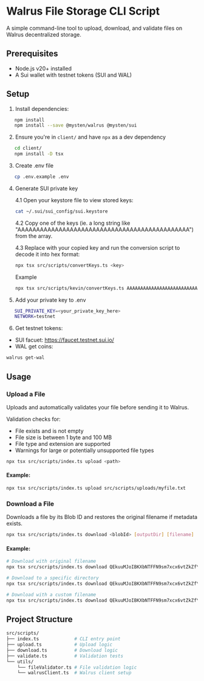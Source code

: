 # Walrus File Storage CLI Script

A simple command-line tool to upload, download, and validate files on Walrus decentralized storage.

## Prerequisites

- Node.js v20+ installed
- A Sui wallet with testnet tokens (SUI and WAL)

## Setup

1. Install dependencies:
```bash
   npm install
   npm install --save @mysten/walrus @mysten/sui
```

2. Ensure you're in `client/` and have `npx` as a dev dependency 
```bash
   cd client/
   npm install -D tsx
```

3. Create .env file
```bash
   cp .env.example .env
```

4. Generate SUI private key

    4.1 Open your keystore file to view stored keys:
    ```bash
    cat ~/.sui/sui_config/sui.keystore
    ```

    4.2 Copy one of the keys (ie. a long string like "AAAAAAAAAAAAAAAAAAAAAAAAAAAAAAAAAAAAAAAAAAAAAA") from the array.

    4.3 Replace <key> with your copied key and run the conversion script to decode it into hex format: 
    ```bash
    npx tsx src/scripts/convertKeys.ts <key>
    ```
    Example
     ```bash
    npx tsx src/scripts/kevin/convertKeys.ts AAAAAAAAAAAAAAAAAAAAAAAAAAAAAAAAAAAAAAAAAAAAAA
    ```

5. Add your private key to .env
```bash
   SUI_PRIVATE_KEY=<your_private_key_here>
   NETWORK=testnet
```

6. Get testnet tokens:

- SUI facuet: https://faucet.testnet.sui.io/
- WAL get coins: 
```bash
walrus get-wal
```

## Usage

### Upload a File
Uploads and automatically validates your file before sending it to Walrus.

Validation checks for: 
- File exists and is not empty
- File size is between 1 byte and 100 MB
- File type and extension are supported
- Warnings for large or potentially unsupported file types
```bash
npx tsx src/scripts/index.ts upload <path>
```
#### Example:
```bash
npx tsx src/scripts/index.ts upload src/scripts/uploads/myfile.txt
```

### Download a File
Downloads a file by its Blob ID and restores the original filename if metadata exists.
```bash
npx tsx src/scripts/index.ts download <blobId> [outputDir] [filename]
```

#### Example:
```bash
# Download with original filename
npx tsx src/scripts/index.ts download QEkuuMJoIBKXbNTFFN9sm7xcx6vtZkZfYOYDYOpJ0LY

# Download to a specific directory
npx tsx src/scripts/index.ts download QEkuuMJoIBKXbNTFFN9sm7xcx6vtZkZfYOYDYOpJ0LY ./downloads

# Download with a custom filename
npx tsx src/scripts/index.ts download QEkuuMJoIBKXbNTFFN9sm7xcx6vtZkZfYOYDYOpJ0LY ./downloads myfile.txt
```

## Project Structure
```bash
src/scripts/
├── index.ts             # CLI entry point
├── upload.ts            # Upload logic
├── download.ts          # Download logic
├── validate.ts          # Validation tests
└── utils/
    └── fileValidator.ts # File validation logic
    └── walrusClient.ts  # Walrus client setup
```